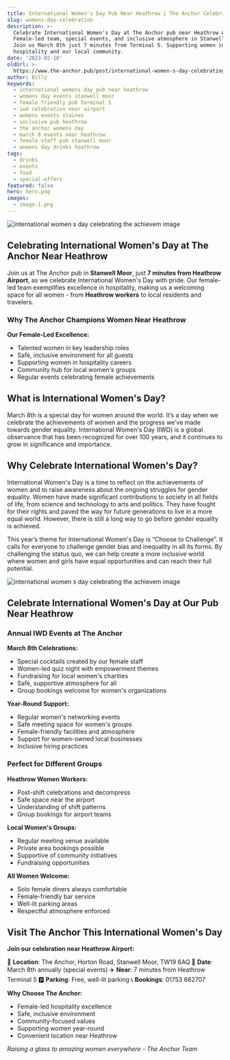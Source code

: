 ```yaml
---
title: International Women's Day Pub Near Heathrow | The Anchor Celebrates
slug: womens-day-celebration
description: >-
  Celebrate International Women's Day at The Anchor pub near Heathrow Airport.
  Female-led team, special events, and inclusive atmosphere in Stanwell Moor.
  Join us March 8th just 7 minutes from Terminal 5. Supporting women in
  hospitality and our local community.
date: '2023-02-10'
oldUrl: >-
  https://www.the-anchor.pub/post/international-women-s-day-celebrating-the-achievem
author: Billy
keywords:
  - international womens day pub near heathrow
  - womens day events stanwell moor
  - female friendly pub terminal 5
  - iwd celebration near airport
  - womens events staines
  - inclusive pub heathrow
  - the anchor womens day
  - march 8 events near heathrow
  - female staff pub stanwell moor
  - womens day drinks heathrow
tags:
  - drinks
  - events
  - food
  - special-offers
featured: false
hero: hero.png
images:
  - image-1.png
---
```


  

![international women s day celebrating the achievem image](/content/blog/international-women-s-day-celebrating-the-achievem/hero.png)

## Celebrating International Women's Day at The Anchor Near Heathrow

Join us at The Anchor pub in **Stanwell Moor**, just **7 minutes from Heathrow Airport**, as we celebrate International Women's Day with pride. Our female-led team exemplifies excellence in hospitality, making us a welcoming space for all women - from **Heathrow workers** to local residents and travelers.

### Why The Anchor Champions Women Near Heathrow

**Our Female-Led Excellence:**
- Talented women in key leadership roles
- Safe, inclusive environment for all guests
- Supporting women in hospitality careers
- Community hub for local women's groups
- Regular events celebrating female achievements

  

## What is International Women's Day?

March 8th is a special day for women around the world. It’s a day when we celebrate the achievements of women and the progress we’ve made towards gender equality. International Women's Day (IWD) is a global observance that has been recognized for over 100 years, and it continues to grow in significance and importance.

  

## Why Celebrate International Women's Day?

International Women's Day is a time to reflect on the achievements of women and to raise awareness about the ongoing struggles for gender equality. Women have made significant contributions to society in all fields of life, from science and technology to arts and politics. They have fought for their rights and paved the way for future generations to live in a more equal world. However, there is still a long way to go before gender equality is achieved.

This year’s theme for International Women's Day is “Choose to Challenge”. It calls for everyone to challenge gender bias and inequality in all its forms. By challenging the status quo, we can help create a more inclusive world where women and girls have equal opportunities and can reach their full potential.

  

![international women s day celebrating the achievem image](/content/blog/international-women-s-day-celebrating-the-achievem/image-1.png)

## Celebrate International Women's Day at Our Pub Near Heathrow

### Annual IWD Events at The Anchor

**March 8th Celebrations:**
- Special cocktails created by our female staff
- Women-led quiz night with empowerment themes
- Fundraising for local women's charities
- Safe, supportive atmosphere for all
- Group bookings welcome for women's organizations

**Year-Round Support:**
- Regular women's networking events
- Safe meeting space for women's groups
- Female-friendly facilities and atmosphere
- Support for women-owned local businesses
- Inclusive hiring practices

### Perfect for Different Groups

**Heathrow Women Workers:**
- Post-shift celebrations and decompress
- Safe space near the airport
- Understanding of shift patterns
- Group bookings for airport teams

**Local Women's Groups:**
- Regular meeting venue available
- Private area bookings possible
- Supportive of community initiatives
- Fundraising opportunities

**All Women Welcome:**
- Solo female diners always comfortable
- Female-friendly bar service
- Well-lit parking areas
- Respectful atmosphere enforced

## Visit The Anchor This International Women's Day

**Join our celebration near Heathrow Airport:**

📍 **Location**: The Anchor, Horton Road, Stanwell Moor, TW19 6AQ
👩 **Date**: March 8th annually (special events)
✈️ **Near**: 7 minutes from Heathrow Terminal 5
🅿️ **Parking**: Free, well-lit parking
📞 **Bookings**: 01753 682707

**Why Choose The Anchor:**
- Female-led hospitality excellence
- Safe, inclusive environment
- Community-focused values
- Supporting women year-round
- Convenient location near Heathrow

*Raising a glass to amazing women everywhere - The Anchor Team*

